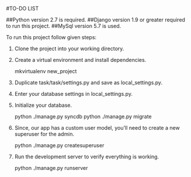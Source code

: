 #TO-DO LIST

##Python version 2.7 is required.
##Django version 1.9 or greater required to run this project.
##MySql version 5.7 is used.

To run this project follow given steps:

1. Clone the project into your working directory.
2. Create a virtual environment and install dependencies.
	
	mkvirtualenv new_project
3. Duplicate task/task/settings.py and save as local_settings.py.
4. Enter your database settings in local_settings.py.
5. Initialize your database.
	
	python ./manage.py syncdb
	python ./manage.py migrate

6. Since, our app has a custom user model, you'll need to create a new superuser for the admin.
	
	python ./manage.py createsuperuser

7. Run the development server to verify everything is working.

	python ./manage.py runserver